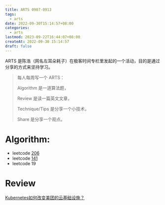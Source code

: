 ```yaml
---
title: ARTS 0907-0913
tags:
  - arts
date: 2022-09-30T15:14:57+08:00
categories:
  - arts
lastmod: 2023-09-22T16:44:07+08:00
createAt: 2022-09-30 15:14:57
draft: false
---
```


ARTS 是陈浩（网名左耳朵耗子）在极客时间专栏里发起的一个活动，目的是通过分享的方式来坚持学习。

> 每人每周写一个 ARTS：
>
> Algorithm 是一道算法题，
>
> Review 是读一篇英文文章，
>
> Technique/Tips 是分享一个小技术，
>
> Share 是分享一个观点。

# Algorithm:

- leetcode [206 ](https://leetcode-cn.com/problems/reverse-linked-list/)
- leetcode [141](https://leetcode-cn.com/problems/linked-list-cycle/solution/)
- leetcode 19

# Review 

[Kubernetes如何改变美团的云基础设施？](https://tech.meituan.com/2020/08/13/openstack-to-kubernetes-in-meituan.html)